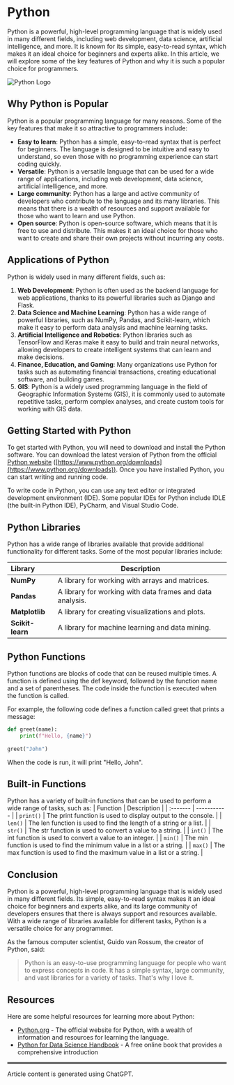 # Python
Python is a powerful, high-level programming language that is widely used in many different fields,
including web development, data science, artificial intelligence, and more. It is known for its simple,
easy-to-read syntax, which makes it an ideal choice for beginners and experts alike. In this article,
we will explore some of the key features of Python and why it is such a popular choice for
programmers.    

![Python Logo](https://www.python.org/static/img/python-logo@2x.png)

## Why Python is Popular

Python is a popular programming language for many reasons. Some of the key features that make
it so attractive to programmers include:
- **Easy to learn**: Python has a simple, easy-to-read syntax that is perfect for beginners. The
language is designed to be intuitive and easy to understand, so even those with no
programming experience can start coding quickly.
- **Versatile**: Python is a versatile language that can be used for a wide range of applications,
including web development, data science, artificial intelligence, and more.
- **Large community**: Python has a large and active community of developers who contribute to
the language and its many libraries. This means that there is a wealth of resources and support
available for those who want to learn and use Python.
- **Open source**: Python is open-source software, which means that it is free to use and
distribute. This makes it an ideal choice for those who want to create and share their own
projects without incurring any costs.

## Applications of Python

Python is widely used in many different fields, such as:
1. **Web Development**: Python is often used as the backend language for web applications,
thanks to its powerful libraries such as Django and Flask.
2. **Data Science and Machine Learning**: Python has a wide range of powerful libraries, such as
NumPy, Pandas, and Scikit-learn, which make it easy to perform data analysis and machine
learning tasks.
3. **Artificial Intelligence and Robotics**: Python libraries such as TensorFlow and Keras make it
easy to build and train neural networks, allowing developers to create intelligent systems that
can learn and make decisions.
4. **Finance, Education, and Gaming**: Many organizations use Python for tasks such as
automating financial transactions, creating educational software, and building games.
5. **GIS**: Python is a widely used programming language in the field of Geographic Information
Systems (GIS), it is commonly used to automate repetitive tasks, perform complex analyses,
and create custom tools for working with GIS data.

## Getting Started with Python
To get started with Python, you will need to download and install the Python software. You can
download the latest version of Python from the official [Python website](https://www.python.org/downloads) ([https://www.python.org/downloads](https://www.python.org/downloads)). Once you have installed Python, you can start writing and running code.

To write code in Python, you can use any text editor or integrated development environment (IDE).
Some popular IDEs for Python include IDLE (the built-in Python IDE), PyCharm, and Visual Studio
Code.

## Python Libraries

Python has a wide range of libraries available that provide additional functionality for different
tasks. Some of the most popular libraries include:

| Library | Description |
| :------- | ----------- |
| **NumPy**    | A library for working with arrays and matrices. |
| **Pandas** | A library for working with data frames and data analysis. |
| **Matplotlib** | A library for creating visualizations and plots.|
| **Scikit-learn** | A library for machine learning and data mining.|

## Python Functions
Python functions are blocks of code that can be reused multiple times. A function is defined using
the def keyword, followed by the function name and a set of parentheses. The code inside the
function is executed when the function is called.

For example, the following code defines a function called greet that prints a message:
```python
def greet(name):
    print(f"Hello, {name}")
    
greet("John")
```

When the code is run, it will print "Hello, John".

## Built-in Functions
Python has a variety of built-in functions that can be used to perform a wide range of tasks, such
as:
| Function | Description |
| :------- | ----------- |
| `print()` | The print function is used to display output to the console. |
| `len()` | The len function is used to find the length of a string or a list. |
| `str()` | The str function is used to convert a value to a string. | 
| `int()` | The int function is used to convert a value to an integer. |
| `min()` | The min function is used to find the minimum value in a list or a string. |
| `max()` | The max function is used to find the maximum value in a list or a string. | 

## Conclusion
Python is a powerful, high-level programming language that is widely used in many different fields.
Its simple, easy-to-read syntax makes it an ideal choice for beginners and experts alike, and its
large community of developers ensures that there is always support and resources available. With
a wide range of libraries available for different tasks, Python is a versatile choice for any
programmer.

As the famous computer scientist, Guido van Rossum, the creator of Python, said:
>Python is an easy-to-use programming language for people who want to express concepts in
code. It has a simple syntax, large community, and vast libraries for a variety of tasks. That's
why I love it.

## Resources

Here are some helpful resources for learning more about Python:

- [Python.org](https://www.python.org/) - The official website for Python, with a wealth of information and resources for
learning the language.
- [Python for Data Science Handbook](https://jakevdp.github.io/PythonDataScienceHandbook) - A free online book that provides a comprehensive
introduction

<hr style="border:2px solid gray">

Article content is generated using ChatGPT.
